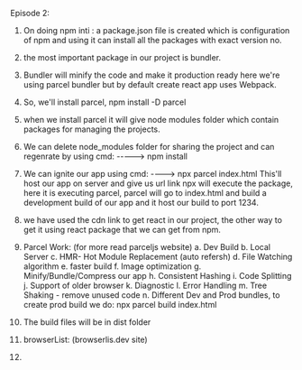 Episode 2:

1. On doing npm inti : a package.json file is created which is configuration of npm and using it can install all the packages with exact version no.

2. the most important package in our project is bundler.

3. Bundler will minify the code and make it production ready here we're using parcel bundler but by default create react app uses Webpack.

4. So, we'll install parcel, npm install -D parcel

5. when we install parcel it will give node modules folder which contain packages for managing the projects.

6.  We can delete node_modules folder for sharing the project and can regenrate by using cmd:
 -----> npm install

7. We can ignite our app using cmd:
    ----> npx parcel index.html 
This'll host our app on server and give us url link
npx will execute the package, here it is executing parcel, parcel will go to index.html and build a development build of our app and it host our build to port 1234.

8. we have used the cdn link to get react in our project, the other way to get it using react package that we can get from npm.

9. Parcel Work: (for more read parceljs website)
   a. Dev Build
   b. Local Server
   c. HMR- Hot Module Replacement  (auto refersh)
   d. File Watching algorithm
   e. faster build
   f. Image optimization
   g. Minify/Bundle/Compress our app
   h. Consistent Hashing
   i. Code Splitting
   j. Support of older browser
   k. Diagnostic
   l. Error Handling
   m. Tree Shaking - remove unused code
   n. Different Dev and Prod bundles, to create
    prod build we do: npx parcel build index.html

10. The build files will be in dist folder
 
11. browserList: (browserlis.dev site)

12. 


